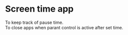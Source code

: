 # Screen time app
To keep track of pause time.  
To close apps when parant control is active after set time.
